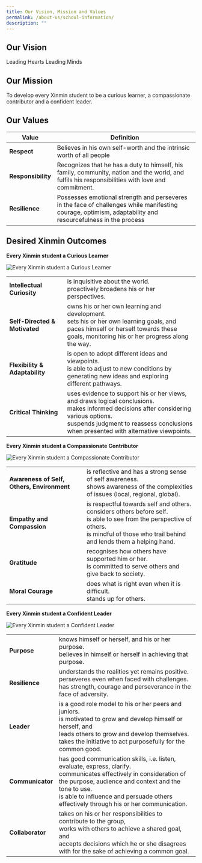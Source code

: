 ```yaml
---
title: Our Vision, Mission and Values
permalink: /about-us/school-information/
description: ""
---
```

Our Vision
--------------------------
Leading Hearts Leading Minds

Our Mission
--------------------------

To develop every Xinmin student to be a curious learner, a compassionate contributor and a confident leader.

Our Values
--------------------------


| Value | Definition  |
| -------- | -------- |
| **Respect**     | Believes in his own self-worth and the intrinsic worth of all people     |
| **Responsibility**     | Recognizes that he has a duty to himself, his family, community, nation and the world, and fulfils his responsibilities with love and commitment.     |
| **Resilience**     | Possesses emotional strength and perseveres in the face of challenges while manifesting courage, optimism, adaptability and resourcefulness in the process    |

Desired Xinmin Outcomes
-----------------------

**Every Xinmin student a Curious Learner**

![Every Xinmin student a Curious Learner](https://www.xinminsec.moe.edu.sg/images/pic1.png)

|  |   |
| -------- | -------- |
| **Intellectual Curiosity**     | is inquisitive about the world. <br>proactively broadens his or her perspectives.     |
| **Self-Directed &amp; Motivated**     | owns his or her own learning and development.<br>sets his or her own learning goals, and<br>paces himself or herself towards these goals, monitoring his or her progress along the way.     |
| **Flexibility &amp; Adaptability**     | is open to adopt different ideas and viewpoints.<br>is able to adjust to new conditions by generating new ideas and exploring different pathways.   |
| **Critical Thinking**     |uses evidence to support his or her views, and draws logical conclusions.<br>makes informed decisions after considering various options.<br>suspends judgment to reassess conclusions when presented with alternative viewpoints.    |

**Every Xinmin student a Compassionate Contributor**

![Every Xinmin student a Compassionate Contributor](https://www.xinminsec.moe.edu.sg/images/pic2.png)

|  |   |
| -------- | -------- |
| **Awareness of Self, Others, Environment**     | is reflective and has a strong sense of self awareness.<br>shows awareness of the complexities of issues (local, regional, global).     |
| **Empathy and Compassion**     | is respectful towards self and others.<br>considers others before self.<br>is able to see from the perspective of others.<br>is mindful of those who trail behind and lends them a helping hand.   |
| **Gratitude**     | recognises how others have supported him or her.<br>is committed to serve others and give back to society. |
| **Moral Courage**     |does what is right even when it is difficult.<br>stands up for others.    |

**Every Xinmin student a Confident Leader**

![Every Xinmin student a Confident Leader](https://www.xinminsec.moe.edu.sg/images/pic3.png)


|  |   |
| -------- | -------- |
| **Purpose**     | knows himself or herself, and his or her purpose.<br>believes in himself or herself in achieving that purpose.     |
| **Resilience**     | understands the realities yet remains positive.<br>perseveres even when faced with challenges.<br>has strength, courage and perseverance in the face of adversity.  |
| **Leader**     | is a good role model to his or her peers and juniors.<br>is motivated to grow and develop himself or herself, and<br>leads others to grow and develop themselves.<br>takes the initiative to act purposefully for the common good.|
| **Communicator**     |has good communication skills, i.e. listen, evaluate, express, clarify.<br>communicates effectively in consideration of the purpose, audience and context and the tone to use.<br>is able to influence and persuade others effectively through his or her communication.   |
| **Collaborator**     |takes on his or her responsibilities to contribute to the group,<br>works with others to achieve a shared goal, and<br>accepts decisions which he or she disagrees with for the sake of achieving a common goal.    |
